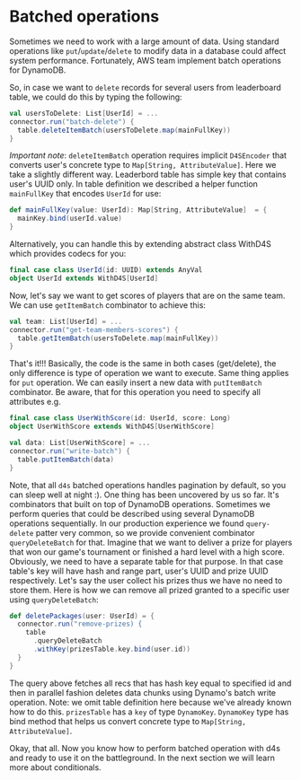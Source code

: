 # Batched operations

Sometimes we need to work with a large amount of data. Using standard operations like `put`/`update`/`delete` 
to modify data in a database could affect system performance. Fortunately, AWS team implement batch operations
for DynamoDB.

So, in case we want to `delete` records for several users from leaderboard table, we could do this by typing
the following:
```scala
val usersToDelete: List[UserId] = ...
connector.run("batch-delete") {
  table.deleteItemBatch(usersToDelete.map(mainFullKey))
}
```
_Important note_: `deleteItemBatch` operation requires implicit `D4SEncoder` that converts user's concrete type
to `Map[String, AttributeValue]`. Here we take a slightly different way. Leaderbord table has simple key that contains
user's UUID only. In table definition we described a helper function `mainFullKey` that encodes `UserId` for use:
```scala
def mainFullKey(value: UserId): Map[String, AttributeValue]  = {
  mainKey.bind(userId.value)
}
```
Alternatively, you can handle this by extending abstract class WithD4S which provides codecs for you:
```scala
final case class UserId(id: UUID) extends AnyVal
object UserId extends WithD4S[UserId]

```

Now, let's say we want to get scores of players that are on the same team. We can use `getItemBatch` combinator
to achieve this:
```scala
val team: List[UserId] = ...
connector.run("get-team-members-scores") {
  table.getItemBatch(usersToDelete.map(mainFullKey))
}
```
That's it!!! Basically, the code is the same in both cases (get/delete), the only difference is type of operation we want to
execute. Same thing applies for `put` operation. We can easily insert a new data with `putItemBatch` combinator.
Be aware, that for this operation you need to specify all attributes e.g.
```scala
final case class UserWithScore(id: UserId, score: Long)
object UserWithScore extends WithD4S[UserWithScore]

val data: List[UserWithScore] = ...
connector.run("write-batch") {
  table.putItemBatch(data)
}
```
Note, that all `d4s` batched operations handles pagination by default, so you can sleep well at night :).
One thing has been uncovered by us so far. It's combinators that built on top of DynamoDB operations.
Sometimes we perform queries that could be described using several DynamoDB operations sequentially.
In our production experience we found `query-delete` patter very common, so we provide convenient combinator 
`queryDeleteBatch` for that. Imagine that we want to deliver a prize for players that won our game's tournament or 
finished a hard level with a high score.
Obviously, we need to have a separate table for that purpose. In that case table's key will have hash and range part, 
user's UUID and prize UUID respectively. Let's say the user collect his prizes thus we have no need to store them.
Here is how we can remove all prized granted to a specific user using `queryDeleteBatch`:
```scala
def deletePackages(user: UserId) = {
  connector.run("remove-prizes) {
    table
      .queryDeleteBatch
      .withKey(prizesTable.key.bind(user.id))
  }
}
```
The query above fetches all recs that has hash key equal to specified id and then in parallel fashion deletes data chunks
using Dynamo's batch write operation. 
Note: we omit table definition here because we've already known how to do this. `prizesTable` has a `key` of type `DynamoKey`.
`DynamoKey` type has bind method that helps us convert concrete type to `Map[String, AttributeValue]`.

Okay, that all. Now you know how to perform batched operation with d4s and ready to use it on the battleground.
In the next section we will learn more about conditionals.

